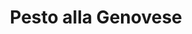 ---
title: 'Pesto alla Genovese'
description: 'Lorem ipsum dolor sit amet consectetur adipisicing elit. Obcaecati sint cumque voluptatem cupiditate odit corporis.'
price: 89
---